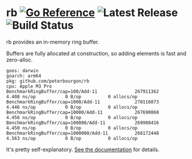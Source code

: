 # rb [![Go Reference](https://pkg.go.dev/badge/github.com/peterbourgon/rb.svg)](https://pkg.go.dev/github.com/peterbourgon/rb) ![Latest Release](https://img.shields.io/github/v/release/peterbourgon/rb?style=flat-square) ![Build Status](https://github.com/peterbourgon/rb/actions/workflows/test.yaml/badge.svg?branch=main)

rb provides an in-memory ring buffer.

Buffers are fully allocated at construction, so adding elements is fast and zero-alloc.

```
goos: darwin
goarch: arm64
pkg: github.com/peterbourgon/rb
cpu: Apple M3 Pro
BenchmarkRingBuffer/cap=100/Add-11              267911362                4.408 ns/op           0 B/op          0 allocs/op
BenchmarkRingBuffer/cap=1000/Add-11             270116073                4.446 ns/op           0 B/op          0 allocs/op
BenchmarkRingBuffer/cap=10000/Add-11            267690060                4.456 ns/op           0 B/op          0 allocs/op
BenchmarkRingBuffer/cap=100000/Add-11           269908416                4.450 ns/op           0 B/op          0 allocs/op
BenchmarkRingBuffer/cap=1000000/Add-11          266172448                4.563 ns/op           0 B/op          0 allocs/op
```

It's pretty self-explanatory. [See the documentation](https://pkg.go.dev/github.com/peterbourgon/rb) for details.
